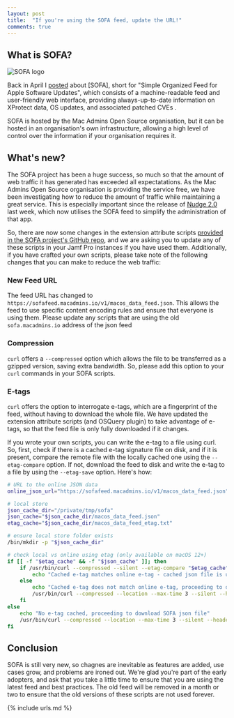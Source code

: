 ```yaml
---
layout: post
title:  "If you're using the SOFA feed, update the URL!"
comments: true
---
```


## What is SOFA?

![SOFA logo](https://sofa.macadmins.io/images/custom_logo.png)

Back in April I [posted][1] about [SOFA], short for "Simple Organized Feed for Apple Software Updates", which consists of a machine-readable feed and user-friendly web interface, providing always-up-to-date information on XProtect data, OS updates, and associated patched CVEs .

SOFA is hosted by the Mac Admins Open Source organisation, but it can be hosted in an organisation's own infrastructure, allowing a high level of control over the information if your organisation requires it.

## What's new?

The SOFA project has been a huge success, so much so that the amount of web traffic it has generated has exceeded all expectatations. As the Mac Admins Open Source organisation is providing the service free, we have been investigating how to reduce the amount of traffic while maintaining a great service. This is especially important since the release of [Nudge 2.0][2] last week, which now utilises the SOFA feed to simplify the administration of that app.

So, there are now some changes in the extension attribute scripts [provided in the SOFA project's GitHub repo][3], and we are asking you to update any of these scripts in your Jamf Pro instances if you have used them. Additionally, if you have crafted your own scripts, please take note of the following changes that you can make to reduce the web traffic:

### New Feed URL

The feed URL has changed to `https://sofafeed.macadmins.io/v1/macos_data_feed.json`. This allows the feed to use specific content encoding rules and ensure that everyone is using them. Please update any scripts that are using the old `sofa.macadmins.io` address of the json feed

### Compression

`curl` offers a `--compressed` option which allows the file to be transferred as a gzipped version, saving extra bandwidth. So, please add this option to your `curl` commands in your SOFA scripts.

### E-tags

`curl` offers the option to interrogate e-tags, which are a fingerprint of the feed, without having to download the whole file. We have updated the extension attribute scripts (and OSQuery plugin) to take advantage of e-tags, so that the feed file is only fully downloaded if it changes.

If you wrote your own scripts, you can write the e-tag to a file using curl. So, first, check if there is a cached e-tag signature file on disk, and if it is present, compare the remote file with the locally cached one using the `--etag-compare` option. If not, download the feed to disk and write the e-tag to a file by using the `--etag-save` option. Here's how:

```bash
# URL to the online JSON data
online_json_url="https://sofafeed.macadmins.io/v1/macos_data_feed.json"

# local store
json_cache_dir="/private/tmp/sofa"
json_cache="$json_cache_dir/macos_data_feed.json"
etag_cache="$json_cache_dir/macos_data_feed_etag.txt"

# ensure local store folder exists
/bin/mkdir -p "$json_cache_dir"

# check local vs online using etag (only available on macOS 12+)
if [[ -f "$etag_cache" && -f "$json_cache" ]]; then
    if /usr/bin/curl --compressed --silent --etag-compare "$etag_cache" --header "User-Agent: $user_agent" "$online_json_url" --output /dev/null; then
        echo "Cached e-tag matches online e-tag - cached json file is up to date"
    else
        echo "Cached e-tag does not match online e-tag, proceeding to download SOFA json file"
        /usr/bin/curl --compressed --location --max-time 3 --silent --header "User-Agent: $user_agent" "$online_json_url" --etag-save "$etag_cache" --output "$json_cache"
    fi
else
    echo "No e-tag cached, proceeding to download SOFA json file"
    /usr/bin/curl --compressed --location --max-time 3 --silent --header "User-Agent: $user_agent" "$online_json_url" --etag-save "$etag_cache" --output "$json_cache"
fi
```

## Conclusion

SOFA is still very new, so chagnes are inevitable as features are added, use cases grow, and problems are ironed out. We're glad you're part of the early adopters, and ask that you take a little time to ensure that you are using the latest feed and best practices. The old feed will be removed in a month or two to ensure that the old versions of these scripts are not used forever.

[1]: https://grahamrpugh.com/2024/04/29/sofa-and-jamf-pro-new-feed.html
[2]: https://github.com/macadmins/nudge/releases/tag/v2.0.0.81713
[3]: https://github.com/macadmins/sofa/blob/main/tool-scripts

{% include urls.md %}
